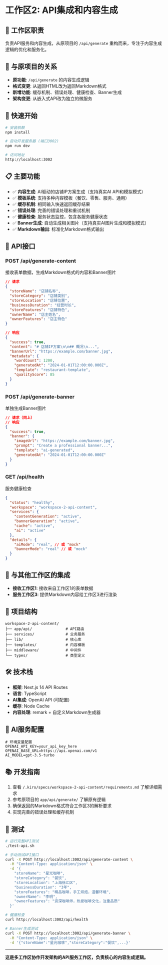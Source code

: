 # 工作区2: API集成和内容生成

## 🎯 工作区职责
负责API服务和内容生成，从原项目的 `/api/generate` 重构而来，专注于内容生成逻辑的优化和服务化。

## 🔄 与原项目的关系
- **原功能**: `/api/generate` 的内容生成逻辑
- **格式变更**: 从返回HTML改为返回Markdown格式
- **新增功能**: 缓存机制、错误处理、健康检查、Banner生成
- **架构变更**: 从嵌入式API改为独立的微服务

## 🚀 快速开始
```bash
# 安装依赖
npm install

# 启动开发服务器 (端口3002)
npm run dev

# 访问地址
http://localhost:3002
```

## 📋 主要功能
- ✅ **内容生成**: AI驱动的店铺IP方案生成（支持真实AI API和模拟模式）
- ✅ **模板系统**: 支持多种内容模板（餐饮、零售、服务、通用）
- ✅ **缓存机制**: 相同输入快速返回缓存结果
- ✅ **错误处理**: 完善的错误处理和重试机制
- ✅ **健康检查**: 服务状态监控，包含各服务健康状态
- ✅ **Banner生成**: 自动生成相关图片（支持真实AI图片生成和模拟模式）
- ✅ **Markdown输出**: 标准化Markdown格式输出

## 🔗 API接口

### POST /api/generate-content
接收表单数据，生成Markdown格式的内容和Banner图片
```json
// 请求
{
  "storeName": "店铺名称",
  "storeCategory": "店铺类别",
  "storeLocation": "店铺位置",
  "businessDuration": "经营时长",
  "storeFeatures": "店铺特色",
  "ownerName": "店主姓名",
  "ownerFeatures": "店主特色"
}

// 响应
{
  "success": true,
  "content": "# 店铺IP方案\n\n## 概况\n...",
  "bannerUrl": "https://example.com/banner.jpg",
  "metadata": {
    "wordCount": 1200,
    "generatedAt": "2024-01-01T12:00:00.000Z",
    "template": "restaurant-template",
    "qualityScore": 85
  }
}
```

### POST /api/generate-banner
单独生成Banner图片
```json
// 请求（同上）
// 响应
{
  "success": true,
  "banner": {
    "imageUrl": "https://example.com/banner.jpg",
    "prompt": "Create a professional banner...",
    "template": "ai-generated",
    "generatedAt": "2024-01-01T12:00:00.000Z"
  }
}
```

### GET /api/health
服务健康检查
```json
{
  "status": "healthy",
  "workspace": "workspace-2-api-content",
  "services": {
    "contentGeneration": "active",
    "bannerGeneration": "active",
    "cache": "active",
    "ai": "active"
  },
  "details": {
    "aiMode": "real", // 或 "mock"
    "bannerMode": "real" // 或 "mock"
  }
}
```

## 🔗 与其他工作区的集成
- **接收工作区1**: 接收来自工作区1的表单数据
- **服务工作区3**: 提供Markdown内容给工作区3进行渲染

## 📁 项目结构
```
workspace-2-api-content/
├── app/api/               # API路由
├── services/              # 业务服务
├── lib/                   # 核心库
├── templates/             # 内容模板
├── middleware/            # 中间件
└── types/                 # 类型定义
```

## 🛠️ 技术栈
- **框架**: Next.js 14 API Routes
- **语言**: TypeScript
- **AI集成**: OpenAI API (可配置)
- **缓存**: Node Cache
- **内容处理**: remark + 自定义Markdown生成器

## 🤖 AI服务配置
```env
# 环境变量配置
OPENAI_API_KEY=your_api_key_here
OPENAI_BASE_URL=https://api.openai.com/v1
AI_MODEL=gpt-3.5-turbo
```

## 📚 开发指南
1. 查看 `/.kiro/specs/workspace-2-api-content/requirements.md` 了解详细需求
2. 参考原项目的 `app/api/generate/` 了解原有逻辑
3. 确保返回的Markdown格式符合工作区3的解析要求
4. 实现完善的错误处理和缓存机制

## 🧪 测试
```bash
# 运行完整API测试
./test-api.sh

# 手动测试API接口
curl -X POST http://localhost:3002/api/generate-content \
  -H "Content-Type: application/json" \
  -d '{
    "storeName": "星光咖啡",
    "storeCategory": "餐饮",
    "storeLocation": "上海徐汇区",
    "businessDuration": "3年",
    "storeFeatures": "精品咖啡，手工烘焙，温馨环境",
    "ownerName": "李明",
    "ownerFeatures": "资深咖啡师，热爱咖啡文化，注重品质"
  }'

# 健康检查
curl http://localhost:3002/api/health

# Banner生成测试
curl -X POST http://localhost:3002/api/generate-banner \
  -H "Content-Type: application/json" \
  -d '{"storeName":"星光咖啡","storeCategory":"餐饮",...}'
```

---
**这是多工作区协作开发架构的API服务工作区，负责核心的内容生成逻辑。**